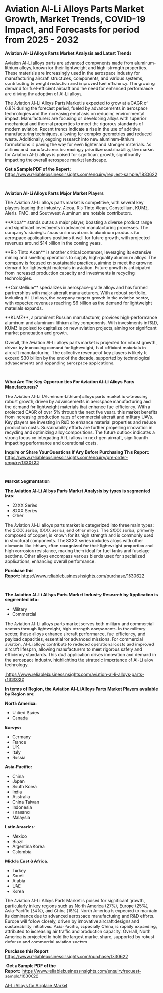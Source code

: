 <p><h1>Aviation Al-Li Alloys Parts Market Growth, Market Trends, COVID-19 Impact, and Forecasts for period from 2025 - 2032</h1></p><p><strong>Aviation Al-Li Alloys Parts Market Analysis and Latest Trends</strong></p>
<p><p>Aviation Al-Li alloys parts are advanced components made from aluminum-lithium alloys, known for their lightweight and high-strength properties. These materials are increasingly used in the aerospace industry for manufacturing aircraft structures, components, and various systems, contributing to weight reduction and improved fuel efficiency. The growing demand for fuel-efficient aircraft and the need for enhanced performance are driving the adoption of Al-Li alloys.</p><p>The Aviation Al-Li Alloys Parts Market is expected to grow at a CAGR of 6.8% during the forecast period, fueled by advancements in aerospace technologies and the increasing emphasis on reducing environmental impact. Manufacturers are focusing on developing alloys with superior mechanical and thermal properties to meet the rigorous standards of modern aviation. Recent trends indicate a rise in the use of additive manufacturing techniques, allowing for complex geometries and reduced waste. Additionally, ongoing research into new aluminum-lithium formulations is paving the way for even lighter and stronger materials. As airlines and manufacturers increasingly prioritize sustainability, the market for Aviation Al-Li alloys is poised for significant growth, significantly impacting the overall aerospace market landscape.</p></p>
<p><strong>Get a Sample PDF of the Report:&nbsp;</strong> <a href="https://www.reliablebusinessinsights.com/enquiry/request-sample/1830622?utm_campaign=2125&utm_medium=2&utm_source=Github&utm_content=ia&utm_term=03022025&utm_id=aviation-al-li-alloys-parts">https://www.reliablebusinessinsights.com/enquiry/request-sample/1830622</a></p>
<p>&nbsp;</p>
<p><strong>Aviation Al-Li Alloys Parts Major Market Players</strong></p>
<p><p>The Aviation Al-Li alloys parts market is competitive, with several key players leading the industry. Alcoa, Rio Tinto Alcan, Constellium, KUMZ, Aleris, FMC, and Southwest Aluminum are notable contributors.</p><p>**Alcoa** stands out as a major player, boasting a diverse product range and significant investments in advanced manufacturing processes. The company's strategic focus on innovations in aluminum products for aerospace applications positions it well for future growth, with projected revenues around $14 billion in the coming years.</p><p>**Rio Tinto Alcan** is another critical contender, leveraging its extensive mining and smelting operations to supply high-quality aluminum alloys. The company is focused on sustainable practices, aiming to meet the growing demand for lightweight materials in aviation. Future growth is anticipated from increased production capacity and investments in recycling technologies.</p><p>**Constellium** specializes in aerospace-grade alloys and has formed partnerships with major aircraft manufacturers. With a robust portfolio, including Al-Li alloys, the company targets growth in the aviation sector, with expected revenues reaching $6 billion as the demand for lightweight materials expands.</p><p>**KUMZ**, a prominent Russian manufacturer, provides high-performance aluminum and aluminum-lithium alloy components. With investments in R&D, KUMZ is poised to capitalize on new aviation projects, aiming for significant market penetration and growth.</p><p>Overall, the Aviation Al-Li alloys parts market is projected for robust growth, driven by increasing demand for lightweight, fuel-efficient materials in aircraft manufacturing. The collective revenue of key players is likely to exceed $30 billion by the end of the decade, supported by technological advancements and expanding aerospace applications.</p></p>
<p>&nbsp;</p>
<p><strong>What Are The Key Opportunities For Aviation Al-Li Alloys Parts Manufacturers?</strong></p>
<p><p>The Aviation Al-Li (Aluminum-Lithium) alloys parts market is witnessing robust growth, driven by advancements in aerospace manufacturing and the demand for lightweight materials that enhance fuel efficiency. With a projected CAGR of over 5% through the next five years, this market benefits from increasing production rates of commercial aircraft and military UAVs. Key players are investing in R&D to enhance material properties and reduce production costs. Sustainability efforts are further propelling innovation in recycling and optimizing alloy compositions. The future outlook indicates a strong focus on integrating Al-Li alloys in next-gen aircraft, significantly impacting performance and operational costs.</p></p>
<p><strong>Inquire or Share Your Questions If Any Before Purchasing This Report:</strong> <a href="https://www.reliablebusinessinsights.com/enquiry/pre-order-enquiry/1830622?utm_campaign=2125&utm_medium=2&utm_source=Github&utm_content=ia&utm_term=03022025&utm_id=aviation-al-li-alloys-parts">https://www.reliablebusinessinsights.com/enquiry/pre-order-enquiry/1830622</a></p>
<p>&nbsp;</p>
<p><strong>Market Segmentation</strong></p>
<p><strong>The Aviation Al-Li Alloys Parts Market Analysis by types is segmented into:</strong></p>
<p><ul><li>2XXX Series</li><li>8XXX Series</li><li>Other</li></ul></p>
<p><p>The Aviation Al-Li alloys parts market is categorized into three main types: the 2XXX series, 8XXX series, and other alloys. The 2XXX series, primarily composed of copper, is known for its high strength and is commonly used in structural components. The 8XXX series includes alloys with other elements like lithium, often recognized for their lightweight properties and high corrosion resistance, making them ideal for fuel tanks and fuselage sections. Other alloys encompass various blends used for specialized applications, enhancing overall performance.</p></p>
<p><strong>Purchase this Report:&nbsp;</strong><a href="https://www.reliablebusinessinsights.com/purchase/1830622?utm_campaign=2125&utm_medium=2&utm_source=Github&utm_content=ia&utm_term=03022025&utm_id=aviation-al-li-alloys-parts">https://www.reliablebusinessinsights.com/purchase/1830622</a></p>
<p>&nbsp;</p>
<p><strong>The Aviation Al-Li Alloys Parts Market Industry Research by Application is segmented into:</strong></p>
<p><ul><li>Military</li><li>Commercial</li></ul></p>
<p><p>The Aviation Al-Li alloys parts market serves both military and commercial sectors through lightweight, high-strength components. In the military sector, these alloys enhance aircraft performance, fuel efficiency, and payload capacities, essential for advanced missions. For commercial aviation, Al-Li alloys contribute to reduced operational costs and improved aircraft lifespan, allowing manufacturers to meet rigorous safety and efficiency standards. This dual application drives innovation and demand in the aerospace industry, highlighting the strategic importance of Al-Li alloy technology.</p></p>
<p><a href="https://www.reliablebusinessinsights.com/aviation-al-li-alloys-parts-r1830622?utm_campaign=2125&utm_medium=2&utm_source=Github&utm_content=ia&utm_term=03022025&utm_id=aviation-al-li-alloys-parts">&nbsp;https://www.reliablebusinessinsights.com/aviation-al-li-alloys-parts-r1830622</a></p>
<p><strong>In terms of Region, the Aviation Al-Li Alloys Parts Market Players available by Region are:</strong></p>
<p>
    <p> <strong> North America: </strong>
        <ul>
            <li>United States</li>
            <li>Canada</li>
        </ul>
        </p> 
    <p> <strong> Europe: </strong>
        <ul>
            <li>Germany</li>
            <li>France</li>
            <li>U.K.</li>
            <li>Italy</li>
            <li>Russia</li>
        </ul>
        </p> 
    <p> <strong> Asia-Pacific: </strong>
        <ul>
            <li>China</li>
            <li>Japan</li>
            <li>South Korea</li>
            <li>India</li>
            <li>Australia</li>
            <li>China Taiwan</li>
            <li>Indonesia</li>
            <li>Thailand</li>
            <li>Malaysia</li>
        </ul>
        </p> 
    <p> <strong> Latin America: </strong>
        <ul>
            <li>Mexico</li>
            <li>Brazil</li>
            <li>Argentina Korea</li>
            <li>Colombia</li>
        </ul>
        </p> 
    <p> <strong> Middle East & Africa: </strong>
        <ul>
            <li>Turkey</li>
            <li>Saudi</li>
            <li>Arabia</li>
            <li>UAE</li>
            <li>Korea</li>
        </ul>
    </p>
    </p>
<p><p>The Aviation Al-Li Alloys Parts Market is poised for significant growth, particularly in key regions such as North America (27%), Europe (25%), Asia-Pacific (24%), and China (15%). North America is expected to maintain its dominance due to advanced aerospace manufacturing and R&D efforts. Europe will follow closely, driven by innovative aircraft designs and sustainability initiatives. Asia-Pacific, especially China, is rapidly expanding, attributed to increasing air traffic and production capacity. Overall, North America is projected to hold the largest market share, supported by robust defense and commercial aviation sectors.</p></p>
<p><strong>Purchase this Report: </strong><a href="https://www.reliablebusinessinsights.com/purchase/1830622?utm_campaign=2125&utm_medium=2&utm_source=Github&utm_content=ia&utm_term=03022025&utm_id=aviation-al-li-alloys-parts">https://www.reliablebusinessinsights.com/purchase/1830622</a></p>
<p>&nbsp;<strong>Get a Sample PDF of the Report:&nbsp;&nbsp;</strong><a href="https://www.reliablebusinessinsights.com/enquiry/request-sample/1830622?utm_campaign=2125&utm_medium=2&utm_source=Github&utm_content=ia&utm_term=03022025&utm_id=aviation-al-li-alloys-parts">https://www.reliablebusinessinsights.com/enquiry/request-sample/1830622</a></p>
<p><strong></strong></p>
<p><p><a href="https://github.com/JubayerMia832/Market-Research-Report-List-1/blob/main/al-li-alloys-for-airplane-market.md?utm_campaign=2125&utm_medium=2&utm_source=Github&utm_content=ia&utm_term=03022025&utm_id=aviation-al-li-alloys-parts">Al-Li Alloys for Airplane Market</a></p></p>
